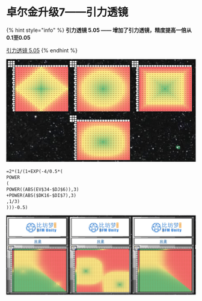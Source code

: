 # 卓尔金升级7——引力透镜

{% hint style="info" %}
**引力透镜 5.05 —— 增加了引力透镜，精度提高一倍从0.1至0.05**

[引力透镜 5.05](https://share.weiyun.com/7fDhamQ4)
{% endhint %}

![](<../../.gitbook/assets/屏幕快照 2021-08-23 上午9.03.45.png>)

```
=2*(1/(1+EXP(-4/0.5*(
POWER
(
POWER((ABS(EV$34-$DJ$6)),3)
+POWER(ABS($DK16-$DI$7),3)
,1/3)
)))-0.5)
```

![](<../../.gitbook/assets/image (39).png>)
